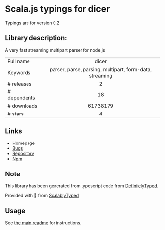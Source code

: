 
# Scala.js typings for dicer

Typings are for version 0.2

## Library description:
A very fast streaming multipart parser for node.js

|                    |                 |
| ------------------ | :-------------: |
| Full name          | dicer |
| Keywords           | parser, parse, parsing, multipart, form-data, streaming |
| # releases         | 2 |
| # dependents       | 18 |
| # downloads        | 61738179 |
| # stars            | 4 |

## Links
- [Homepage](https://github.com/mscdex/dicer#readme)
- [Bugs](https://github.com/mscdex/dicer/issues)
- [Repository](https://github.com/mscdex/dicer)
- [Npm](https://www.npmjs.com/package/dicer)
    


## Note
This library has been generated from typescript code from [DefinitelyTyped](https://definitelytyped.org).

Provided with :purple_heart: from [ScalablyTyped](https://github.com/oyvindberg/ScalablyTyped)

## Usage
See [the main readme](../../readme.md) for instructions.


